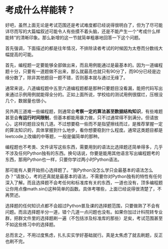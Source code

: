 # 考成什么样能转？

好吧，虽然上面无论是考试范围还是考试难度都已经说得很明白了，但为了尽可能详尽而写的大篇幅叙述可能令人有些摸不着头脑，还是不能产生一个“考成什么样能转”的清晰印象。那么新增的这一节就简单粗暴地回答一下这个问题。

首先强调，下面描述的都是往年情况，不排除读者考试的时候因为太卷而分数线大幅提高的可能。

首先，编程题一定要能够全部做出来，而且用例能通过是最基本的。因为一道编程题十分，只要有一道题做不出来，那么就最高也就只有90分了，而90分已经是边缘分数了，除非其他题目一题不错，否则基本就与通过无缘了。

通常来说，八道编程题中五至六道编程题都是那种只要题目没看漏，能把代码写出来通过示例用例就能得全分的。正如上面所说，学校给的测试用例很摆烂，压根没几个，数据量也很小。

另外两三道难一些编程题，则通常会**考察一定的算法甚至数据结构知识**，有些难题甚至会**有运行时间限制**，但基本都能用暴力做，只不过通常得不到满分。但请放心，这样的题目没有几道。不过想要稳一些而不是指望擦线而过，是推荐掌握一定的算法知识的，具体掌握到什么地步，看你想要稳到什么程度。通常这类题目都是leetcode上改编的中等题，一般是偏简单的那种。

编程题也不考类、文件读写这些东西，需要用到的语法比选择题还简单得多，几乎不涉及任何Python独有的东西。换句话说，你要是能用其他语言写出编程题考的东西，那用Python也一样，只要你学过两小时Python语法。

那可能有人要开始担心选择题了。“我Python没怎么学只会最基本的语法怎么办？”请放心，考的还真就是最基本的语法，不需要你对Python独有的特性有任何深入了解。而且选择题不会考任何和标准库有关的东西，一道也没有，顶多编程题让你用点像math.sin()这种简单的函数。具体考哪些，上面已经说得很清楚了，不再赘述。

选择题的任何知识点都不会超过Python普及课的选择题范围，只要做熟了不会有问题。而且选择题半分一道，错个几道一点问题也没有。如果你加过计科院转专业群，把群文件里的选择题刷一遍（不包括涉及标准库的那些）足矣，考试范围甚至不如这些练习中的选择题。

总而言之，不用过度焦虑，扎扎实实学好基础就行。真是太焦虑了就去刷题，反正也刷不完。